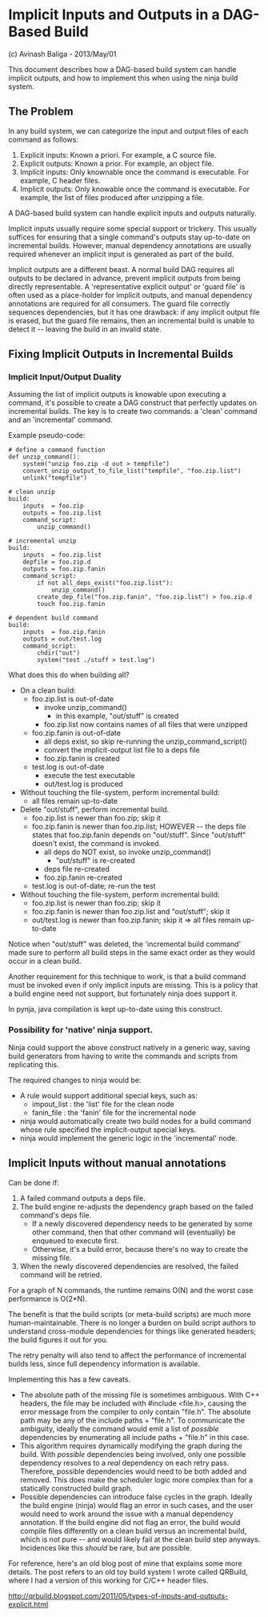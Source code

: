 # Implicit Inputs and Outputs in a DAG-Based Build

(c) Avinash Baliga - 2013/May/01

This document describes how a DAG-based build system can handle implicit outputs,
and how to implement this when using the ninja build system.


## The Problem

In any build system, we can categorize the input and output files of each command as follows:

1.  Explicit inputs: Known a priori.  For example, a C source file.
2.  Explicit outputs: Known a prior.  For example, an object file.
3.  Implicit inputs: Only knownable once the command is executable.  For example, C header files.
4.  Implicit outputs: Only knowable once the command is executable.  For example, the list of files produced after unzipping a file.

A DAG-based build system can handle explicit inputs and outputs naturally.

Implicit inputs usually require some special support or trickery.  This usually suffices for ensuring that
a single command's outputs stay up-to-date on incremental builds.  However, manual dependency
annotations are usually required whenever an implicit input is generated as part of the build.

Implicit outputs are a different beast.  A normal build DAG requires all outputs to be declared
in advance, prevent implicit outputs from being directly representable.  A 'representative explicit output'
or 'guard file' is often used as a place-holder for implicit outputs, and manual dependency
annotations are required for all consumers.  The guard file correctly sequences dependencies, but
it has one drawback: if any implicit output file is erased, but the guard file remains, then an incremental
build is unable to detect it -- leaving the build in an invalid state.


## Fixing Implicit Outputs in Incremental Builds

### Implicit Input/Output Duality

Assuming the list of implicit outputs is knowable upon executing a command, it's possible
to create a DAG construct that perfectly updates on incremental builds.  The key is to create
two commands: a 'clean' command and an 'incremental' command.

Example pseudo-code:

    # define a command function
    def unzip_command():
        system("unzip foo.zip -d out > tempfile")
        convert_unzip_output_to_file_list("tempfile", "foo.zip.list")
        unlink("tempfile")

    # clean unzip
    build:
        inputs  = foo.zip
        outputs = foo.zip.list
        command_script:
            unzip_command()

    # incremental unzip
    build:
        inputs  = foo.zip.list
        depfile = foo.zip.d
        outputs = foo.zip.fanin
        command_script:
            if not all_deps_exist("foo.zip.list"):
                unzip_command()
            create_dep_file("foo.zip.fanin", "foo.zip.list") > foo.zip.d
            touch foo.zip.fanin

    # dependent build command
    build:
        inputs  = foo.zip.fanin
        outputs = out/test.log
        command_script:
            chdir("out")
            system("test ./stuff > test.log")


What does this do when building all?
-   On a clean build:
    -   foo.zip.list is out-of-date
        -   invoke unzip_command()
            -   in this example, "out/stuff" is created
        -   foo.zip.list now contains names of all files that were unzipped
    -   foo.zip.fanin is out-of-date
        -   all deps exist, so skip re-running the unzip_command_script()
        -   convert the implicit-output list file to a deps file
        -   foo.zip.fanin is created
    -   test.log is out-of-date
        -   execute the test executable
        -   out/test.log is produced
-   Without touching the file-system, perform incremental build:
    -   all files remain up-to-date
-   Delete "out/stuff", perform incremental build.
    -   foo.zip.list is newer than foo.zip; skip it
    -   foo.zip.fanin is newer than foo.zip.list; HOWEVER -- the deps file
        states that foo.zip.fanin depends on "out/stuff".  Since "out/stuff"
        doesn't exist, the command is invoked.
        -   all deps do NOT exist, so invoke unzip_command()
            -   "out/stuff" is re-created
        -   deps file re-created
        -   foo.zip.fanin re-created
    -   test.log is out-of-date; re-run the test
-   Without touching the file-system, perform incremental build:
    -   foo.zip.list is newer than foo.zip; skip it
    -   foo.zip.fanin is newer than foo.zip.list and "out/stuff"; skip it
    -   out/test.log is newer than foo.zip.fanin; skip it
    =>  all files remain up-to-date

Notice when "out/stuff" was deleted, the 'incremental build command' made sure to
perform all build steps in the same exact order as they would occur in a clean build.

Another requirement for this technique to work, is that a build command must be invoked
even if only implicit inputs are missing.  This is a policy that a build engine need not
support, but fortunately ninja does support it.

In pynja, java compilation is kept up-to-date using this construct.


### Possibility for 'native' ninja support.

Ninja could support the above construct natively in a generic way, saving build generators
from having to write the commands and scripts from replicating this.

The required changes to ninja would be:
-   A rule would support additional special keys, such as:
    -   impout_list : the 'list' file for the clean node
    -   fanin_file  : the 'fanin' file for the incremental node
-   ninja would automatically create two build nodes for a build command whose
    rule specified the implicit-output special keys.
-   ninja would implement the generic logic in the 'incremental' node.


## Implicit Inputs without manual annotations

Can be done if:

1.  A failed command outputs a deps file.
2.  The build engine re-adjusts the dependency graph based on the failed command's deps file.
    -   If a newly discovered dependency needs to be generated by some other command,
        then that other command will (eventually) be enqueued to execute first.
    -   Otherwise, it's a build error, because there's no way to create the missing file.
3.  When the newly discovered dependencies are resolved, the failed command will be retried.

For a graph of N commands, the runtime remains O(N) and the worst case performance is O(2*N).

The benefit is that the build scripts (or meta-build scripts) are much more human-maintainable.
There is no longer a burden on build script authors to understand cross-module dependencies
for things like generated headers; the build figures it out for you.

The retry penalty will also tend to affect the performance of incremental builds less, since
full dependency information is available.


Implementing this has a few caveats.
-   The absolute path of the missing file is sometimes ambiguous.  With C++ headers, the
    file may be included with  #include <file.h>, causing the error message from the
    compiler to only contain "file.h".
    The absolute path may be any of the include paths + "file.h".
    To communicate the ambiguity, ideally the command would emit a list of *possible*
    dependencies by enumerating all include paths + "file.h" in this case.
-   This algorithm requires dynamically modifying the graph during the build.
    With *possible* dependencies being involved, only one possible dependency
    resolves to a *real* dependency on each retry pass.  Therefore, possible
    dependencies would need to be both added and removed.  This does make the
    scheduler logic more complex than for a statically constructed build graph.
-   Possible dependencies can introduce false cycles in the graph.
    Ideally the build engine (ninja) would flag an error in such cases, and the user
    would need to work around the issue with a manual dependency annotation.
    If the build engine did not flag an error, the build would compile files
    differently on a clean build versus an incremental build, which is not pure --
    and would likely fail at the clean build step anyways.
    Incidences like this *should* be rare, but are possible.


For reference, here's an old blog post of mine that explains some more details.  The post refers
to an old toy build system I wrote called QRBuild, where I had a version of this working for
C/C++ header files.

http://qrbuild.blogspot.com/2011/05/types-of-inputs-and-outputs-explicit.html

